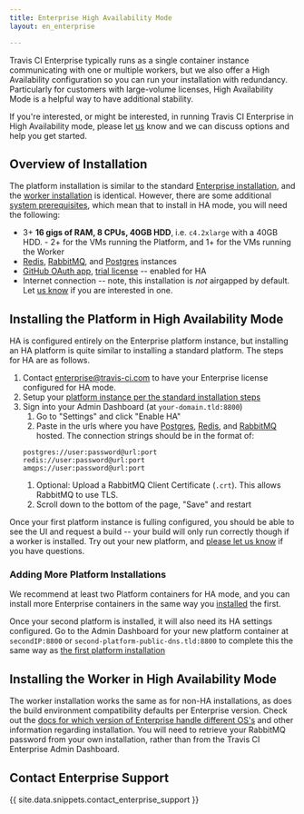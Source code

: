 ```yaml
---
title: Enterprise High Availability Mode
layout: en_enterprise

---
```


Travis CI Enterprise typically runs as a single container instance communicating with one or multiple workers, but we also offer a High Availability configuration so you can run your installation with redundancy. Particularly for customers with large-volume licenses, High Availability Mode is a helpful way to have additional stability.

If you're interested, or might be interested, in running Travis CI Enterprise in High Availability mode, please let [us](mailto:enterprise@travis-cicom?subject:HA%20Mode) know and we can discuss options and help you get started.

## Overview of Installation

The platform installation is similar to the standard [Enterprise installation](/user/enterprise/installation#setting-up-the-travis-ci-enterprise-platform), and the [worker installation](#installing-the-worker-in-high-availability-mode) is identical. However, there are some additional [system prerequisites](/user/enterprise/prerequisites/#high-availability-mode), which mean that to install in HA mode, you will need the following:
 * 3+ **16 gigs of RAM, 8 CPUs, 40GB HDD**, i.e. `c4.2xlarge` with a 40GB HDD. - 2+ for the VMs running the Platform, and 1+ for the VMs running the Worker
 * [Redis](https://redis.io/), [RabbitMQ](https://www.rabbitmq.com/),
and [Postgres](https://www.postgresql.org/) instances
 * [GitHub OAuth app](/user/enterprise/prerequisites#oauth-app), [trial license](/user/enterprise/prerequisites#license) -- enabled for HA
 * Internet connection -- note, this installation is _not_ airgapped by default. Let [us know](mailto:enterprise@travis-ci.com) if you are interested in one.

## Installing the Platform in High Availability Mode

HA is configured entirely on the Enterprise platform instance, but installing an HA platform is quite similar to installing a standard platform. The steps for HA are as follows.

1. Contact [enterprise@travis-ci.com](mailto:enterprise@travis-ci.com?subject=HA%20Installation) to have your Enterprise license configured for HA mode.
1. Setup your [platform instance per the standard installation steps](/user/enterprise/installation#setting-up-the-travis-ci-enterprise-platform)
1. Sign into your Admin Dashboard (at `your-domain.tld:8800`)
   1. Go to "Settings" and click "Enable HA"
   1. Paste in the urls where you have [Postgres](https://www.postgresql.org/), [Redis](https://redis.io/), and [RabbitMQ](https://www.rabbitmq.com/) hosted. The connection strings should be in the format of:
   ```
   postgres://user:password@url:port
   redis://user:password@url:port
   amqps://user:password@url:port
   ```
   1. Optional: Upload a RabbitMQ Client Certificate (`.crt`). This allows RabbitMQ to use TLS.
   1. Scroll down to the bottom of the page, "Save" and restart

Once your first platform instance is fulling configured, you should be able to see the UI and request a build -- your build will only run correctly though if a worker is installed. Try out your new platform, and [please let us know](mailto:enterprise@travis-ci.com?subject=HA%20Troubleshooting) if you have questions.

### Adding More Platform Installations

We recommend at least two Platform containers for HA mode, and you can install more Enterprise containers in the same way you [installed](/user/enterprise/installation#setting-up-the-travis-ci-enterprise-platform) the first.

Once your second platform is installed, it will also need its HA settings configured. Go to the Admin Dashboard for your new platform container at `secondIP:8800` or `second-platform-public-dns.tld:8800` to complete this the same way as [the first platform installation](#installing-the-platform-in-high-availability-mode)

## Installing the Worker in High Availability Mode

The worker installation works the same as for non-HA installations, as does the build environment compatibility defaults per Enterprise version. Check out the [docs for which version of Enterprise handle different OS's](/user/enterprise/installation#install-travis-ci-worker) and other information regarding installation. You will need to retrieve your RabbitMQ password from your own installation, rather than from the Travis CI Enterprise Admin Dashboard.

## Contact Enterprise Support

{{ site.data.snippets.contact_enterprise_support }}
